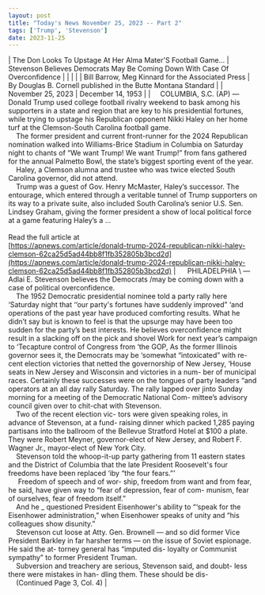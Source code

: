 ```yaml
---
layout: post
title: "Today's News November 25, 2023 -- Part 2"
tags: ['Trump', 'Stevenson']
date: 2023-11-25
---
```


| The Don Looks To Upstage At Her Alma Mater'S Football Game... | Stevenson Believes Democrats May Be Coming Down With Case Of Overconfidence |
|  |  |
| Bill Barrow, Meg Kinnard for the Associated Press | By Douglas B. Cornell published in the Butte Montana Standard |
| November 25, 2023 | December 14, 1953 |
| &nbsp;&nbsp;&nbsp;&nbsp;COLUMBIA, S.C. (AP) — Donald Trump used college football rivalry weekend to bask among his supporters in a state and region that are key to his presidential fortunes, while trying to upstage his Republican opponent Nikki Haley on her home turf at the Clemson-South Carolina football game.<br>&nbsp;&nbsp;&nbsp;&nbsp;The former president and current front-runner for the 2024 Republican nomination walked into Williams-Brice Stadium in Columbia on Saturday night to chants of “We want Trump! We want Trump!” from fans gathered for the annual Palmetto Bowl, the state’s biggest sporting event of the year.<br>&nbsp;&nbsp;&nbsp;&nbsp;Haley, a Clemson alumna and trustee who was twice elected South Carolina governor, did not attend.<br>&nbsp;&nbsp;&nbsp;&nbsp;Trump was a guest of Gov. Henry McMaster, Haley’s successor. The entourage, which entered through a veritable tunnel of Trump supporters on its way to a private suite, also included South Carolina’s senior U.S. Sen. Lindsey Graham, giving the former president a show of local political force at a game featuring Haley’s a ...<br><br>Read the full article at<br>[https://apnews.com/article/donald-trump-2024-republican-nikki-haley-clemson-62ca25d5ad44bb8f1fb352805b3bcd2d](https://apnews.com/article/donald-trump-2024-republican-nikki-haley-clemson-62ca25d5ad44bb8f1fb352805b3bcd2d) | &nbsp;&nbsp;&nbsp;&nbsp;  PHILADELPHIA \ — Adlai E. Stevenson believes the Democrats /may be coming down with a case of political overconfidence.<br>&nbsp;&nbsp;&nbsp;&nbsp;The 1952 Democratic presidential nominee told a party rally here ‘Saturday night that ‘‘our party's fortunes have suddenly improved” ‘and operations of the past year have produced comforting results.   What he didn’t say but is known to feel is that the upsurge may have been too sudden for the party’s best interests. He believes overconfidence might result in a slacking off on the pick and shovel Work for next year’s campaign to ‘Tecapture control of Congress from ‘the GOP,   As the former Illinois governor sees it, the Democrats may be ‘somewhat “intoxicated” with re- cent election victories that netted the governorship of New Jersey, ‘House seats in New Jersey and Wisconsin and victories in a num- ber of municipal races.   Certainly these successes were on the tongues of party leaders “and operators at an all day rally Saturday. The rally lapped over jinto Sunday morning for a meeting of the Democratic National Com- mittee’s advisory council given over to chit-chat with Stevenson.<br>&nbsp;&nbsp;&nbsp;&nbsp;Two of the recent election vic- tors were given speaking roles, in advance of Stevenson, at a fund- raising dinner which packed 1,285 paying partisans into the ballroom of the Bellevue Stratford Hotel at $100 a plate. They were Robert Meyner, governor-elect of New   Jersey, and Robert F. Wagner Jr.,   mayor-elect of New York City.<br>&nbsp;&nbsp;&nbsp;&nbsp;Stevenson told the whoop-it-up party gathering from 11 eastern states and the District of Columbia that the late President Roosevelt's four freedoms have been replaced ‘iby “the four fears.”’<br>&nbsp;&nbsp;&nbsp;&nbsp; Freedom of speech and of wor- ship, freedom from want and from fear, he said, have given way to “fear of depression, fear of com- munism, fear of ourselves, fear of freedom itself.”<br>&nbsp;&nbsp;&nbsp;&nbsp;And he _ questioned President Eisenhower's ability to “‘speak for the Eisenhower administration,” when Eisenhower speaks of unity and “his colleagues show disunity.”<br>&nbsp;&nbsp;&nbsp;&nbsp;Stevenson cut loose at Atty. Gen. Brownell — and so did former Vice President Barkley in far harsher terms — on the issue of Soviet espionage. He said the at- torney general has “imputed dis- loyalty or Communist sympathy” to former President Truman.<br>&nbsp;&nbsp;&nbsp;&nbsp;Subversion and treachery are serious, Stevenson said, and doubt- less there were mistakes in han- dling them. These should be dis-<br>&nbsp;&nbsp;&nbsp;&nbsp;(Continued Page 3, Col. 4)  |
